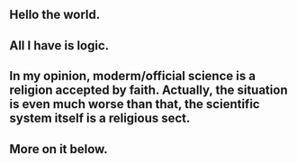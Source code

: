 ## Hello the world.

## All I have is logic.

## In my opinion, moderm/official science is a religion accepted by faith. Actually, the situation is even much worse than that, the scientific system itself is a religious sect. 

## More on it below.
